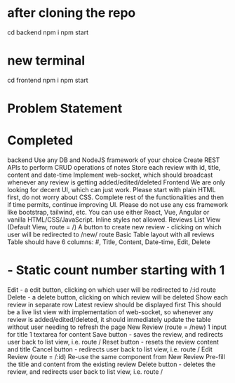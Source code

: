 # after cloning the repo

cd backend
npm i
npm start

# new terminal

cd frontend
npm i
npm start

# Problem Statement

# Completed
backend
Use any DB and NodeJS framework of your choice
Create REST APIs to perform CRUD operations of notes
Store each review with id, title, content and date-time
Implement web-socket, which should broadcast whenever any review is getting added/edited/deleted
Frontend
We are only looking for decent UI, which can just work.
Please start with plain HTML first, do not worry about CSS. Complete rest of the functionalities and then if time permits, continue improving UI.
Please do not use any css framework like bootstrap, tailwind, etc.
You can use either React, Vue, Angular or vanilla HTML/CSS/JavaScript.
Inline styles not allowed.
Reviews List View (Default View, route = /)
A button to create new review - clicking on which user will be redirected to /new/ route
Basic Table layout with all reviews
Table should have 6 columns: #, Title, Content, Date-time, Edit, Delete
# - Static count number starting with 1
Edit - a edit button, clicking on which user will be redirected to /:id route
Delete - a delete button, clicking on which review will be deleted
Show each review in separate row
Latest review should be displayed first
This should be a live list view with implementation of web-socket, so whenever any review is added/edited/deleted, it should immediately update the table without user needing to refresh the page
New Review (route = /new)
1 input for title
1 textarea for content
Save button - saves the review, and redirects user back to list view, i.e. route /
Reset button - resets the review content and title
Cancel button - redirects user back to list view, i.e. route /
Edit Review (route = /:id)
Re-use the same component from New Review
Pre-fill the title and content from the existing review
Delete button - deletes the review, and redirects user back to list view, i.e. route /